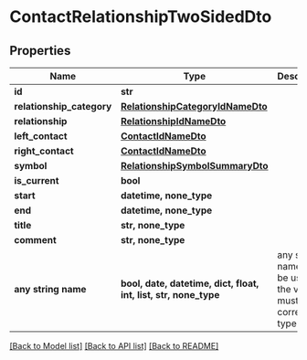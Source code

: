 # ContactRelationshipTwoSidedDto


## Properties
Name | Type | Description | Notes
------------ | ------------- | ------------- | -------------
**id** | **str** |  | [optional] 
**relationship_category** | [**RelationshipCategoryIdNameDto**](RelationshipCategoryIdNameDto.md) |  | [optional] 
**relationship** | [**RelationshipIdNameDto**](RelationshipIdNameDto.md) |  | [optional] 
**left_contact** | [**ContactIdNameDto**](ContactIdNameDto.md) |  | [optional] 
**right_contact** | [**ContactIdNameDto**](ContactIdNameDto.md) |  | [optional] 
**symbol** | [**RelationshipSymbolSummaryDto**](RelationshipSymbolSummaryDto.md) |  | [optional] 
**is_current** | **bool** |  | [optional] 
**start** | **datetime, none_type** |  | [optional] 
**end** | **datetime, none_type** |  | [optional] 
**title** | **str, none_type** |  | [optional] 
**comment** | **str, none_type** |  | [optional] 
**any string name** | **bool, date, datetime, dict, float, int, list, str, none_type** | any string name can be used but the value must be the correct type | [optional]

[[Back to Model list]](../README.md#documentation-for-models) [[Back to API list]](../README.md#documentation-for-api-endpoints) [[Back to README]](../README.md)


